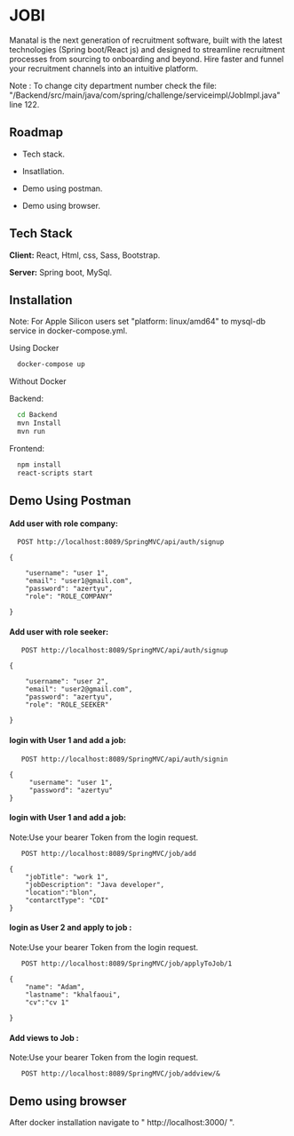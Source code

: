 
# JOBI

Manatal is the next generation of recruitment software, built with the latest technologies (Spring boot/React js) and designed to streamline recruitment processes from sourcing to onboarding and beyond. Hire faster and funnel your recruitment channels into an intuitive platform. 


Note : To change city department number check the file:
"/Backend/src/main/java/com/spring/challenge/serviceimpl/JobImpl.java"  
line 122.




## Roadmap

- Tech stack.

- Insatllation.

- Demo using postman.

- Demo using browser.



## Tech Stack

**Client:** React, Html, css, Sass, Bootstrap.

**Server:** Spring boot, MySql.


## Installation
Note: For Apple Silicon users set "platform: linux/amd64" to mysql-db service in 
docker-compose.yml.

Using Docker 

```bash
  docker-compose up
```
Without Docker 

Backend:

```bash
  cd Backend
  mvn Install
  mvn run

```

Frontend:

```bash
  npm install
  react-scripts start

```


## Demo Using Postman

#### Add user with role company:

```http
  POST http://localhost:8089/SpringMVC/api/auth/signup
```

```http
{
    
    "username": "user 1",
    "email": "user1@gmail.com",
    "password": "azertyu",
    "role": "ROLE_COMPANY"

}
```


#### Add user with role seeker:

```http
   POST http://localhost:8089/SpringMVC/api/auth/signup
```

```http
{
    
    "username": "user 2",
    "email": "user2@gmail.com",
    "password": "azertyu",
    "role": "ROLE_SEEKER"

}
```

#### login with User 1 and add a job:

```http
   POST http://localhost:8089/SpringMVC/api/auth/signin
```

```http
{ 
     "username": "user 1",
     "password": "azertyu"
}
```


#### login with User 1 and add a job:
Note:Use your bearer Token from the login request.
```http
   POST http://localhost:8089/SpringMVC/job/add
```

```http
{
    "jobTitle": "work 1",
    "jobDescription": "Java developer",
    "location":"blon",
    "contarctType": "CDI"
}

```


#### login as User 2 and apply to job :
Note:Use your bearer Token from the login request.
```http
   POST http://localhost:8089/SpringMVC/job/applyToJob/1
```
```http
{
    "name": "Adam",
    "lastname": "khalfaoui",
    "cv":"cv 1"
    
}

```

#### Add views to Job :
Note:Use your bearer Token from the login request.
```http
   POST http://localhost:8089/SpringMVC/job/addview/&
```


## Demo using browser
After docker installation navigate to " http://localhost:3000/ ".



